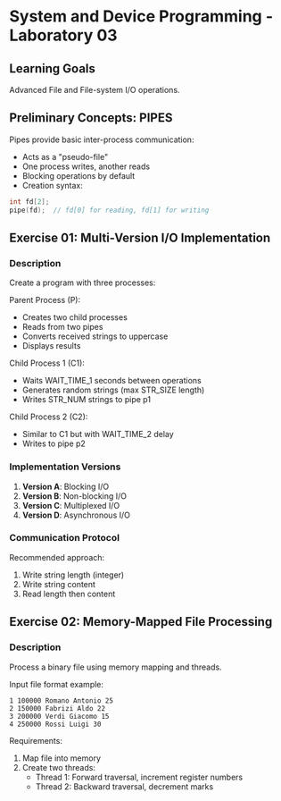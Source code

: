 ﻿# System and Device Programming - Laboratory 03

## Learning Goals
Advanced File and File-system I/O operations.

## Preliminary Concepts: PIPES
Pipes provide basic inter-process communication:
- Acts as a "pseudo-file"
- One process writes, another reads
- Blocking operations by default
- Creation syntax:
```c++
int fd[2];
pipe(fd);  // fd[0] for reading, fd[1] for writing
```


## Exercise 01: Multi-Version I/O Implementation
### Description
Create a program with three processes:

Parent Process (P):
- Creates two child processes
- Reads from two pipes
- Converts received strings to uppercase
- Displays results

Child Process 1 (C1):
- Waits WAIT_TIME_1 seconds between operations
- Generates random strings (max STR_SIZE length)
- Writes STR_NUM strings to pipe p1

Child Process 2 (C2):
- Similar to C1 but with WAIT_TIME_2 delay
- Writes to pipe p2

### Implementation Versions
1. **Version A**: Blocking I/O
2. **Version B**: Non-blocking I/O
3. **Version C**: Multiplexed I/O
4. **Version D**: Asynchronous I/O

### Communication Protocol
Recommended approach:
1. Write string length (integer)
2. Write string content
3. Read length then content

## Exercise 02: Memory-Mapped File Processing
### Description
Process a binary file using memory mapping and threads.

Input file format example:
```
1 100000 Romano Antonio 25
2 150000 Fabrizi Aldo 22
3 200000 Verdi Giacomo 15
4 250000 Rossi Luigi 30
```


Requirements:
1. Map file into memory
2. Create two threads:
   - Thread 1: Forward traversal, increment register numbers
   - Thread 2: Backward traversal, decrement marks